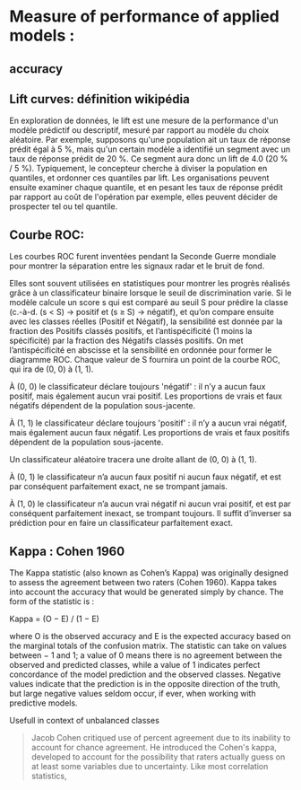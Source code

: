 # Measure of performance of applied models :

## accuracy

## Lift curves: définition wikipédia

En exploration de données, le lift est une mesure de la performance d'un modèle prédictif ou descriptif, mesuré par rapport au modèle du choix aléatoire.
Par exemple, supposons qu'une population ait un taux de réponse prédit égal à 5 %, mais qu'un certain modèle a identifié un segment avec un taux de réponse prédit de 20 %. Ce segment aura donc un lift de 4.0 (20 % / 5 %). Typiquement, le concepteur cherche à diviser la population en quantiles, et ordonner ces quantiles par lift. Les organisations peuvent ensuite  examiner chaque quantile, et en pesant les taux de réponse prédit par rapport au coût de l'opération par exemple, elles peuvent décider de prospecter tel ou tel quantile.

## Courbe ROC:

Les courbes ROC furent inventées pendant la Seconde Guerre mondiale pour montrer la séparation entre les signaux radar et le bruit de fond.

Elles sont souvent utilisées en statistiques pour montrer les progrès réalisés grâce à un classificateur binaire lorsque le seuil de discrimination varie. Si le modèle calcule un score s qui est comparé au seuil S pour prédire la classe (c.-à-d. (s < S) → positif et (s ≥ S) → négatif), et qu’on compare ensuite avec les classes réelles (Positif et Négatif), la sensibilité est donnée par la fraction des Positifs classés positifs, et l’antispécificité (1 moins la spécificité) par la fraction des Négatifs classés positifs. On met l’antispécificité en abscisse et la sensibilité en ordonnée pour former le diagramme ROC. Chaque valeur de S fournira un point de la courbe ROC, qui ira de (0, 0) à (1, 1).

À (0, 0) le classificateur déclare toujours 'négatif' : il n’y a aucun faux positif, mais également aucun vrai positif. Les proportions de vrais et faux négatifs dépendent de la population sous-jacente.

À (1, 1) le classificateur déclare toujours 'positif' : il n’y a aucun vrai négatif, mais également aucun faux négatif. Les proportions de vrais et faux positifs dépendent de la population sous-jacente.

Un classificateur aléatoire tracera une droite allant de (0, 0) à (1, 1).

À (0, 1) le classificateur n’a aucun faux positif ni aucun faux négatif, et est par conséquent parfaitement exact, ne se trompant jamais.

À (1, 0) le classificateur n’a aucun vrai négatif ni aucun vrai positif, et est par conséquent parfaitement inexact, se trompant toujours. Il suffit d’inverser sa prédiction pour en faire un classificateur parfaitement exact.

## Kappa : Cohen 1960

 The Kappa statistic (also known as Cohen’s Kappa) was originally designed to assess the agreement between two raters (Cohen 1960). Kappa takes into account the accuracy that would be generated simply by chance. The form of the statistic is :

Kappa = (O − E) / (1 − E)

where O is the observed accuracy and E is the expected accuracy based on the marginal totals of the confusion matrix. The statistic can take on values between − 1 and 1; a value of 0 means there is no agreement between the observed and predicted classes, while a value of 1 indicates perfect concordance of the model prediction and the observed classes. Negative values indicate that the prediction is in the opposite direction of the truth, but large negative values seldom occur, if ever, when working with predictive models.

Usefull in context of unbalanced classes

> Jacob Cohen critiqued use of percent agreement due to its inability to account for chance agreement. He introduced the Cohen's kappa, developed to account for the possibility that raters actually guess on at least some variables due to uncertainty. Like most correlation statistics,